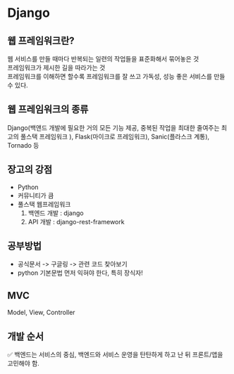 # Django
## 웹 프레임워크란?
웹 서비스를 만들 때마다 반복되는 일련의 작업들을 표준화해서 묶어놓은 것  
프레임워크가 제시한 길을 따라가는 것  
프레임워크를 이해하면 할수록 프레임워크를 잘 쓰고 가독성, 성능 좋은 서비스를 만들 수 있다.

## 웹 프레임워크의 종류
Django(백앤드 개발에 필요한 거의 모든 기능 제공, 중복된 작업을 최대한 줄여주는 최고의 풀스택 프레임워크 ), Flask(마이크로 프레임워크), Sanic(플라스크 계통), Tornado 등

## 장고의 강점
- Python  
- 커뮤니티가 큼
- 풀스택 웹프레임워크
    1. 백엔드 개발 : django
    2. API 개발 : django-rest-framework

## 공부방법
- 공식문서 -> 구글링 -> 관련 코드 찾아보기
- python 기본문법 먼저 익혀야 한다, 특히 장식자!

## MVC
Model, View, Controller

## 개발 순서
✅ 백엔드는 서비스의 중심, 백엔드와 서비스 운영을 탄탄하게 하고 난 뒤 프론트/앱을 고민해야 함.